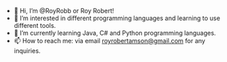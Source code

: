 - 👋 Hi, I’m @RoyRobb or Roy Robert!
- 👀 I’m interested in different programming languages and learning to use different tools.
- 🌱 I’m currently learning Java, C# and Python programming languages.
- 📫 How to reach me: via email royrobertamson@gmail.com for any inquiries.
